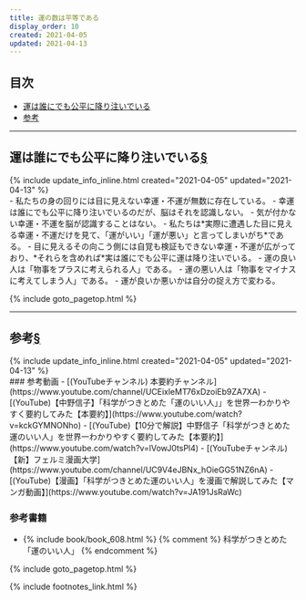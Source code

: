 ```yaml
---
title: 運の数は平等である
display_order: 10
created: 2021-04-05
updated: 2021-04-13
---
```


## <a name="index">目次</a>

<ul id="index_ul">
<li><a href="#luck-is-fair-to-everyone">運は誰にでも公平に降り注いでいる</a></li>
<li><a href="#reference">参考</a></li>
</ul>

* * *
## <a name="luck-is-fair-to-everyone">運は誰にでも公平に降り注いでいる</a><a href="#luck-is-fair-to-everyone">§</a>
<div class="chapter-updated">{% include update_info_inline.html created="2021-04-05" updated="2021-04-13" %}</div>
- 私たちの身の回りには目に見えない幸運・不運が無数に存在している。
- 幸運は誰にでも公平に降り注いでいるのだが、脳はそれを認識しない。
- 気が付かない幸運・不運を脳が認識することはない。
- 私たちは*実際に遭遇した目に見える幸運・不運だけを見て、「運がいい」「運が悪い」と言ってしまいがち*である。
- 目に見えるその向こう側には自覚も検証もできない幸運・不運が広がっており、*それらを含めれば*実は誰にでも公平に運は降り注いでいる。
- 運の良い人は「物事をプラスに考えられる人」である。
- 運の悪い人は「物事をマイナスに考えてしまう人」である。
- 運が良いか悪いかは自分の捉え方で変わる。

{% include goto_pagetop.html %}

* * *
## <a name="reference">参考</a><a href="#reference">§</a>
<div class="chapter-updated">{% include update_info_inline.html created="2021-04-05" updated="2021-04-13" %}</div>
### 参考動画
- [(YouTubeチャンネル) 本要約チャンネル](https://www.youtube.com/channel/UCEixleMT76xDzoiEb9ZA7XA)
  - [(YouTube)【中野信子】「科学がつきとめた「運のいい人」」を世界一わかりやすく要約してみた【本要約】](https://www.youtube.com/watch?v=kckGYMNONho)
  - [(YouTube)【10分で解説】中野信子「科学がつきとめた運のいい人」を世界一わかりやすく要約してみた【本要約】](https://www.youtube.com/watch?v=lVowJ0tsPl4)
- [(YouTubeチャンネル) 【新】フェルミ漫画大学](https://www.youtube.com/channel/UC9V4eJBNx_hOieGG51NZ6nA)
  - [(YouTube)【漫画】「科学がつきとめた運のいい人」を漫画で解説してみた【マンガ動画】](https://www.youtube.com/watch?v=JA191JsRaWc)

### 参考書籍
- {% include book/book_608.html %} {% comment %} 科学がつきとめた「運のいい人」 {% endcomment %}

{% include goto_pagetop.html %}

{% include footnotes_link.html %}
